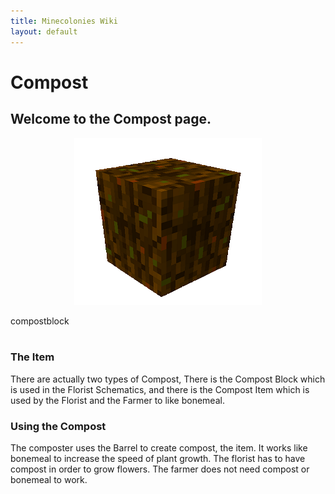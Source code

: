 ```yaml
---
title: Minecolonies Wiki
layout: default
---
```

# Compost 

## Welcome to the Compost page. 

<div class="infobox box text-center">
    <p style="text-align:center;"><img src="../../assets/images/items/compost.png" alt="Compost"></p>
    <recipe>compostblock</recipe>
</div>
<br>

### The Item

There are actually two types of Compost, There is the Compost Block which is used in the Florist Schematics, and there is the Compost Item which is used by the Florist and the Farmer to like bonemeal. 
<br>

### Using the Compost

The composter uses the Barrel to create compost, the item. It works like bonemeal to increase the speed of plant growth. The florist has to have compost in order to grow flowers. The farmer does not need compost or bonemeal to work.  

